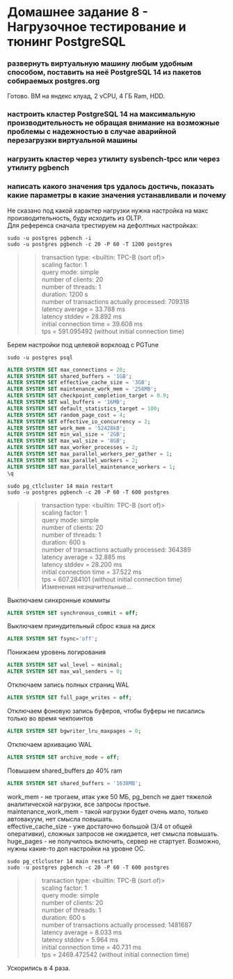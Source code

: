 # Домашнее задание 8 - Нагрузочное тестирование и тюнинг PostgreSQL
### развернуть виртуальную машину любым удобным способом, поставить на неё PostgreSQL 14 из пакетов собираемых postgres.org

Готово. ВМ на яндекс клуад, 2 vCPU, 4 ГБ Ram, HDD. 

### настроить кластер PostgreSQL 14 на максимальную производительность не обращая внимание на возможные проблемы с надежностью в случае аварийной перезагрузки виртуальной машины
### нагрузить кластер через утилиту sysbench-tpcc или через утилиту pgbench
### написать какого значения tps удалось достичь, показать какие параметры в какие значения устанавливали и почему

Не сказано под какой характер нагрузки нужна настройка на макс производительность, буду исходить из OLTP.  
Для референса сначала трестируем на дефолтных настройках:  
``` console
sudo -u postgres pgbench -i
sudo -u postgres pgbench -c 20 -P 60 -T 1200 postgres
```  
>> transaction type: <builtin: TPC-B (sort of)>  
>> scaling factor: 1  
>> query mode: simple  
>> number of clients: 20  
>> number of threads: 1  
>> duration: 1200 s  
>> number of transactions actually processed: 709318  
>> latency average = 33.788 ms  
>> latency stddev = 28.892 ms  
>> initial connection time = 39.608 ms  
>> tps = 591.095492 (without initial connection time)  

Берем настройки под целевой ворклоад с PGTune  
``` console
sudo -u postgres psql
```  
``` sql
ALTER SYSTEM SET max_connections = 20;
ALTER SYSTEM SET shared_buffers = '1GB';
ALTER SYSTEM SET effective_cache_size = '3GB';
ALTER SYSTEM SET maintenance_work_mem = '256MB';
ALTER SYSTEM SET checkpoint_completion_target = 0.9;
ALTER SYSTEM SET wal_buffers = '16MB';
ALTER SYSTEM SET default_statistics_target = 100;
ALTER SYSTEM SET random_page_cost = 4;
ALTER SYSTEM SET effective_io_concurrency = 2;
ALTER SYSTEM SET work_mem = '52428kB';
ALTER SYSTEM SET min_wal_size = '2GB';
ALTER SYSTEM SET max_wal_size = '8GB';
ALTER SYSTEM SET max_worker_processes = 2;
ALTER SYSTEM SET max_parallel_workers_per_gather = 1;
ALTER SYSTEM SET max_parallel_workers = 2;
ALTER SYSTEM SET max_parallel_maintenance_workers = 1;
\q
```  
``` console
sudo pg_ctlcluster 14 main restart
sudo -u postgres pgbench -c 20 -P 60 -T 600 postgres
```  

>> transaction type: <builtin: TPC-B (sort of)>  
>> scaling factor: 1  
>> query mode: simple  
>> number of clients: 20  
>> number of threads: 1  
>> duration: 600 s  
>> number of transactions actually processed: 364389  
>> latency average = 32.885 ms  
>> latency stddev = 28.200 ms  
>> initial connection time = 37.522 ms  
>> tps = 607.284101 (without initial connection time)  
Изменения незначительные...  

Выключаем синхронные коммиты  
``` sql
ALTER SYSTEM SET synchronous_commit = off;  
```  

Выключаем принудительный сброс кэша на диск  
``` sql
ALTER SYSTEM SET fsync='off';  
```  

Понижаем уровень логирования  
``` sql
ALTER SYSTEM SET wal_level = minimal;  
ALTER SYSTEM SET max_wal_senders = 0;  
```  

Отключаем запись полных страниц WAL  
``` sql
ALTER SYSTEM SET full_page_writes = off;  
```  

Отключаем фоновую запись буферов, чтобы буферы не писались только во время чекпоинтов  
``` sql
ALTER SYSTEM SET bgwriter_lru_maxpages = 0;  
```  

Отключаем архивацию WAL  
``` sql
ALTER SYSTEM SET archive_mode = off;  
```  

Повышаем shared_buffers до 40% ram  
``` sql
ALTER SYSTEM SET shared_buffers = '1638MB';
```  

work_mem - не трогаем, итак уже 50 МБ, pg_bench не дает тяжелой аналитической нагрузки, все запросы простые.  
maintenance_work_mem - такой нагрузки будет очень мало, только автовакуум, нет смысла повышать.  
effective_cache_size - уже достаточно большой (3/4 от общей оперативки), сложных запросов не ожидается, нет смысла повышать.
huge_pages - не получилось включить, сервер не стартует. Возможно, нужны какие-то доп настройки на уровне ОС.

``` console
sudo pg_ctlcluster 14 main restart
sudo -u postgres pgbench -c 20 -P 60 -T 600 postgres
```  

>> transaction type: <builtin: TPC-B (sort of)>  
>> scaling factor: 1  
>> query mode: simple  
>> number of clients: 20  
>> number of threads: 1  
>> duration: 600 s  
>> number of transactions actually processed: 1481687  
>> latency average = 8.033 ms  
>> latency stddev = 5.964 ms  
>> initial connection time = 40.731 ms  
>> tps = 2469.472542 (without initial connection time)  

Ускорились в 4 раза.  
